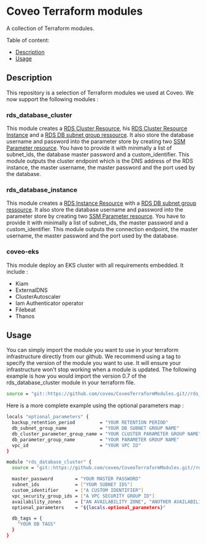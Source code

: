 # Coveo Terraform modules

A collection of Terraform modules.

Table of content:

* [Description](#description)
* [Usage](#usage)

## Description

This repository is a selection of Terraform modules we used at Coveo. We now support the following modules :

### rds_database_cluster

This module creates a [RDS Cluster Resource](https://www.terraform.io/docs/providers/aws/r/rds_cluster.html), his [RDS Cluster Resource Instance](https://www.terraform.io/docs/providers/aws/r/rds_cluster_instance.html) and a [RDS DB subnet group ressource](https://www.terraform.io/docs/providers/aws/r/db_subnet_group.html). It also store the database username and password into the parameter store by creating two [SSM Parameter resource](https://www.terraform.io/docs/providers/aws/r/ssm_parameter.html). You have to provide it with minimally a list of subnet_ids, the database master password and a custom_identifier. This module outputs the cluster endpoint which is the DNS address of the RDS instance, the master username, the master password and the port used by the database.

### rds_database_instance

This module creates a [RDS Instance Resource](https://www.terraform.io/docs/providers/aws/r/db_instance.html) with a [RDS DB subnet group ressource](https://www.terraform.io/docs/providers/aws/r/db_subnet_group.html). It also store the database username and password into the parameter store by creating two [SSM Parameter resource](https://www.terraform.io/docs/providers/aws/r/ssm_parameter.html). You have to provide it with minimally a list of subnet_ids, the master password and a custom_identifier. This module outputs the connection endpoint, the master username, the master password and the port used by the database.

### coveo-eks

This module deploy an EKS cluster with all requirements embedded. It include :

* Kiam
* ExternalDNS
* ClusterAutoscaler
* Iam Authenticator operator
* Filebeat
* Thanos

## Usage

You can simply import the module you want to use in your terraform infrastructure directly from our github. We recommend using a tag to specify the version of the module you want to use. It will ensure your infrastructure won't stop working when a module is updated. The following example is how you would import the version 0.7 of the rds_database_cluster module in your terraform file.

```bash
source = "git::https://github.com/coveo/CoveoTerraformModules.git//rds_database_cluster?ref=v0.7"
```

Here is a more complete example using the optional parameters map :

```bash
locals "optional_parameters" {
  backup_retention_period         = "YOUR RETENTION PERIOD"
  db_subnet_group_name            = "YOUR DB SUBNET GROUP NAME"
  db_cluster_parameter_group_name = "YOUR CLUSTER PARAMETER GROUP NAME"
  db_parameter_group_name         = "YOUR PARAMETER GROUP NAME"
  vpc_id                          = "YOUR VPC ID"
}

module "rds_database_cluster" {
  source = "git::https://github.com/coveo/CoveoTerraformModules.git//rds_database_cluster?ref=v0.7"

  master_password        = "YOUR MASTER PASSWORD"
  subnet_ids             = ["YOUR SUBNET IDS"]
  custom_identifier      = ["A CUSTOM IDENTIFIER"]
  vpc_security_group_ids = ["A VPC SECURITY GROUP ID"]
  availability_zones     = ["AN AVAILABILITY ZONE", "ANOTHER AVAILABILITY ZONE"]
  optional_parameters    = "${locals.optional_parameters}"

  db_tags = {
    "YOUR DB TAGS"
  }
}
```
